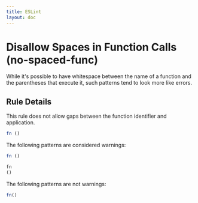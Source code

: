```yaml
---
title: ESLint
layout: doc
---
```

<!-- Note: No pull requests accepted for this file. See README.md in the root directory for details. -->
# Disallow Spaces in Function Calls (no-spaced-func)

While it's possible to have whitespace between the name of a function and the parentheses that execute it, such patterns tend to look more like errors.

## Rule Details

This rule does not allow gaps between the function identifier and application.

```js
fn ()
```

The following patterns are considered warnings:

```js
fn ()
```

```js
fn
()
```

The following patterns are not warnings:

```js
fn()
```

